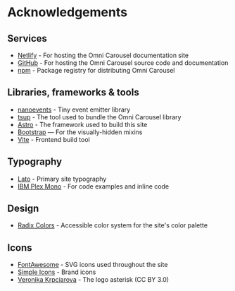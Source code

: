 Acknowledgements
================================================================================


Services
----------------------------------------

-   [Netlify](https://netlify.com) - For hosting the Omni Carousel documentation site
-   [GitHub](https://github.com) - For hosting the Omni Carousel source code and documentation
-   [npm](https://www.npmjs.com) - Package registry for distributing Omni Carousel


Libraries, frameworks & tools
----------------------------------------

-   [nanoevents](https://github.com/ai/nanoevents) - Tiny event emitter library
-   [tsup](https://tsup.egoist.dev/) - The tool used to bundle the Omni Carousel library
-   [Astro](https://astro.build) - The framework used to build this site
-   [Bootstrap](https://getbootstrap.com/) — For the visually-hidden mixins
-   [Vite](https://vitejs.dev) - Frontend build tool


Typography
----------------------------------------

-   [Lato](https://fonts.adobe.com/fonts/lato) - Primary site typography
-   [IBM Plex Mono](https://www.ibm.com/plex/) - For code examples and inline code


Design
----------------------------------------

-   [Radix Colors](https://www.radix-ui.com/colors) - Accessible color system for the site's color palette


Icons
----------------------------------------

-   [FontAwesome](https://fontawesome.com) - SVG icons used throughout the site
-   [Simple Icons](https://simpleicons.org) - Brand icons
-   [Veronika Krpciarova](https://thenounproject.com/creator/v.krpciarova) - The logo asterisk (CC BY 3.0)
